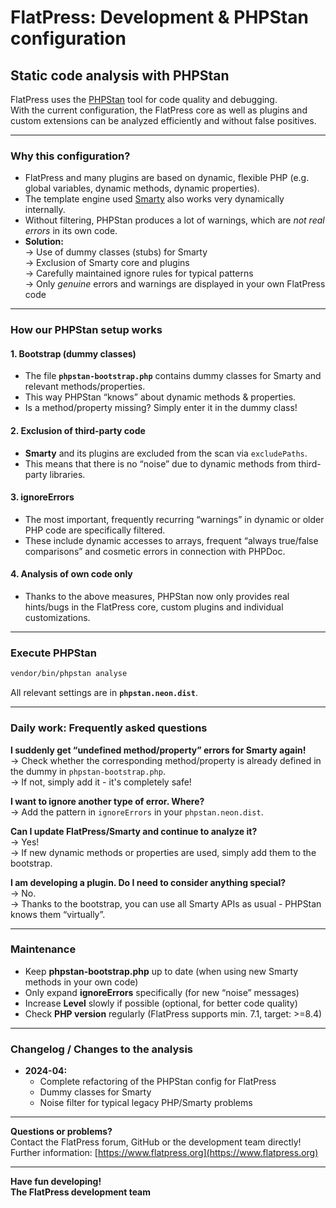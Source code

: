 
# FlatPress: Development & PHPStan configuration

## Static code analysis with PHPStan

FlatPress uses the [PHPStan](https://phpstan.org/) tool for code quality and debugging.  
With the current configuration, the FlatPress core as well as plugins and custom extensions can be analyzed efficiently and without false positives.

---

### **Why this configuration?**

- FlatPress and many plugins are based on dynamic, flexible PHP (e.g. global variables, dynamic methods, dynamic properties).
- The template engine used [Smarty](https://www.smarty.net/) also works very dynamically internally.
- Without filtering, PHPStan produces a lot of warnings, which are *not real errors* in its own code.
- **Solution:**  
  → Use of dummy classes (stubs) for Smarty  
  → Exclusion of Smarty core and plugins  
  → Carefully maintained ignore rules for typical patterns  
  → Only *genuine* errors and warnings are displayed in your own FlatPress code

---

### **How our PHPStan setup works**

#### **1. Bootstrap (dummy classes)**
- The file **`phpstan-bootstrap.php`** contains dummy classes for Smarty and relevant methods/properties.
- This way PHPStan “knows” about dynamic methods & properties.
- Is a method/property missing? Simply enter it in the dummy class!

#### **2. Exclusion of third-party code**
- **Smarty** and its plugins are excluded from the scan via `excludePaths`.
- This means that there is no “noise” due to dynamic methods from third-party libraries.

#### **3. ignoreErrors**
- The most important, frequently recurring “warnings” in dynamic or older PHP code are specifically filtered.
- These include dynamic accesses to arrays, frequent “always true/false comparisons” and cosmetic errors in connection with PHPDoc.

#### **4. Analysis of own code only**
- Thanks to the above measures, PHPStan now only provides real hints/bugs in the FlatPress core, custom plugins and individual customizations.

---

### **Execute PHPStan**

```bash
vendor/bin/phpstan analyse
```

All relevant settings are in **`phpstan.neon.dist`**.

---

### **Daily work: Frequently asked questions**

**I suddenly get “undefined method/property” errors for Smarty again!**  
→ Check whether the corresponding method/property is already defined in the dummy in `phpstan-bootstrap.php`.  
→ If not, simply add it - it's completely safe!

**I want to ignore another type of error. Where?**  
→ Add the pattern in `ignoreErrors` in your `phpstan.neon.dist`.

**Can I update FlatPress/Smarty and continue to analyze it?**  
→ Yes!  
→ If new dynamic methods or properties are used, simply add them to the bootstrap.

**I am developing a plugin. Do I need to consider anything special?**  
→ No.  
→ Thanks to the bootstrap, you can use all Smarty APIs as usual - PHPStan knows them “virtually”.

---

### **Maintenance**

- Keep **phpstan-bootstrap.php** up to date (when using new Smarty methods in your own code)
- Only expand **ignoreErrors** specifically (for new “noise” messages)
- Increase **Level** slowly if possible (optional, for better code quality)
- Check **PHP version** regularly (FlatPress supports min. 7.1, target: >=8.4)

---

### **Changelog / Changes to the analysis**

- **2024-04:**  
  - Complete refactoring of the PHPStan config for FlatPress
  - Dummy classes for Smarty
  - Noise filter for typical legacy PHP/Smarty problems

---

**Questions or problems?**  
Contact the FlatPress forum, GitHub or the development team directly!  
Further information: [https://www.flatpress.org](https://www.flatpress.org)

---

**Have fun developing!**  
**The FlatPress development team**
